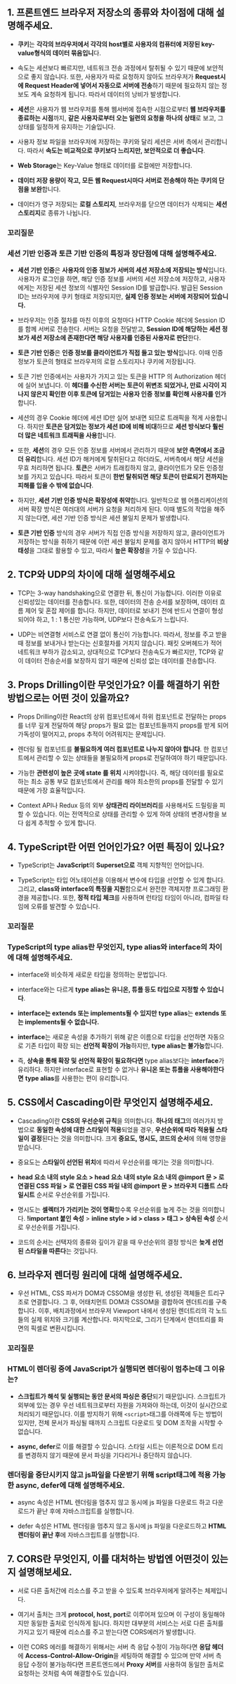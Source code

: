 ## 1. 프론트엔드 브라우저 저장소의 종류와 차이점에 대해 설명해주세요.

- **쿠키**는 **각각의 브라우저에서 각각의 host별로 사용자의 컴퓨터에 저장된 key-value형식의 데이터 묶음입니**다.

- 속도는 세션보다 빠르지만, 네트워크 전송 과정에서 탈취될 수 있기 때문에 보안적으로 좋지 않습니다. 또한, 사용자가 따로 요청하지 않아도 브라우저가 **Request시에 Request Header에 넣어서 자동으로 서버에 전송**하기 때문에 필요하지 않는 정보도 계속 요청하게 됩니다. 따라서 데이터의 낭비가 발생합니다.

- **세션**은 사용자가 웹 브라우저를 통해 웹서버에 접속한 시점으로부터 **웹 브라우저를 종료하는 시점**까지, **같은 사용자로부터 오는 일련의 요청을 하나의 상태**로 보고, 그 상태를 일정하게 유지하는 기술입니다.

- 사용자 정보 파일을 브라우저에 저장하는 쿠키와 달리 세션은 서버 측에서 관리합니다. 따라서 **속도는 비교적으로 쿠키보다 느리지만, 보안적으로 더 좋습니다**.

- **Web Storage**는 Key-Value 형태로 데이터를 로컬에만 저장합니다.

- **데이터 저장 용량이 작고, 모든 웹 Request시마다 서버로 전송해야 하는 쿠키의 단점을 보완**합니다.

- 데이터가 영구 저장되는 **로컬 스토리지**, 브라우저를 닫으면 데이터가 삭제되는 **세션 스토리지**로 종류가 나뉩니다.

### 꼬리질문

### 세션 기반 인증과 토큰 기반 인증의 특징과 장단점에 대해 설명해주세요.

- **세션 기반 인증**은 **사용자의 인증 정보가 서버의 세션 저장소에 저장되는 방식**입니다. 사용자가 로그인을 하면, 해당 인증 정보를 서버의 세션 저장소에 저장하고, 사용자에게는 저장된 세션 정보의 식별자인 Session ID를 발급합니다. 발급된 Session ID는 브라우저에 쿠키 형태로 저장되지만, **실제 인증 정보는 서버에 저장되어 있습니다.**

- 브라우저는 인증 절차를 마친 이후의 요청마다 HTTP Cookie 헤더에 Session ID 를 함께 서버로 전송한다. 서버는 요청을 전달받고, **Session ID에 해당하는 세션 정보가 세션 저장소에 존재한다면 해당 사용자를 인증된 사용자로 판단**한다.

- **토큰 기반 인증**은 **인증 정보를 클라이언트가 직접 들고 있는 방식**입니다. 이때 인증 정보가 토큰의 형태로 브라우저의 로컬 스토리지나 쿠키에 저장됩니다.

- 토큰 기반 인증에서는 사용자가 가지고 있는 토큰을 HTTP 의 Authorization 헤더에 실어 보냅니다. 이 **헤더를 수신한 서버는 토큰이 위변조 되었거나, 만료 시각이 지나지 않은지 확인한 이후 토큰에 담겨있는 사용자 인증 정보를 확인해 사용자를 인가**합니다.

- 세션의 경우 Cookie 헤더에 세션 ID만 실어 보내면 되므로 트래픽을 적게 사용합니다. 하지만 **토큰은 담겨있는 정보가 세션 ID에 비해 비대**하므로 **세션 방식보다 훨씬 더 많은 네트워크 트래픽을 사용**합니다.

- 또한, **세션**의 경우 모든 인증 정보를 서버에서 관리하기 때문에 **보안 측면에서 조금 더 유리**합니다. 세션 ID가 해커에게 탈취된다고 하더라도, 서버측에서 해당 세션을 무효 처리하면 됩니다. **토큰**은 서버가 트래킹하지 않고, 클라이언트가 모든 인증정보를 가지고 있습니다. 따라서 토큰이 **한번 탈취되면 해당 토큰이 만료되기 전까지는 피해를 입을 수 밖에 없습니다**.

- 하지만, **세션 기반 인증 방식은 확장성에 취약**합니다. 일반적으로 웹 어플리케이션의 서버 확장 방식은 여러대의 서버가 요청을 처리하게 된다. 이때 별도의 작업을 해주지 않는다면, 세션 기반 인증 방식은 세션 불일치 문제가 발생합니다.

- **토큰 기반 인증** 방식의 경우 서버가 직접 인증 방식을 저장하지 않고, 클라이언트가 저장하는 방식을 취하기 때문에 이런 세션 불일치 문제를 겪지 않아서 HTTP의 **비상태성**을 그대로 활용할 수 있고, 따라서 **높은 확장성**을 가질 수 있습니다.

## 2. TCP와 UDP의 차이에 대해 설명해주세요

- TCP는 3-way handshaking으로 연결한 뒤, 통신이 가능합니다. 이러한 이유로 신뢰성있는 데이터를 전송합니다. 또한, 데이터의 전송 순서를 보장하며, 데이터 흐름 제어 및 혼잡 제어를 합니다. 하지만, 데이터로 보내기 전에 반드시 연결이 형성되어야 하고, 1 : 1 통신만 가능하며, UDP보다 전송속도가 느립니다.

- UDP는 비연결형 서비스로 연결 없이 통신이 가능합니다. 따라서, 정보를 주고 받을때 정보를 보내거나 받는다는 신호절차를 거치지 않습니다. 패킷 오버헤드가 적어 네트워크 부하가 감소되고, 상대적으로 TCP보다 전송속도가 빠르지만, TCP와 같이 데이터 전송순서를 보장하지 않기 때문에 신뢰성 없는 데이터를 전송합니다.

## 3. Props Drilling이란 무엇인가요? 이를 해결하기 위한 방법으로는 어떤 것이 있을까요?

- Props Drilling이란 React의 상위 컴포넌트에서 하위 컴포넌트로 전달하는 props를 너무 깊게 전달하여 해당 props가 필요 없는 컴포넌트들까지 props를 받게 되어 가독성이 떨어지고, props 추적이 어려워지는 문제입니다.

- 렌더링 될 컴포넌트를 **불필요하게 여러 컴포넌트로 나누지 않아야 합니다**. 한 컴포넌트에서 관리할 수 있는 상태들을 불필요하게 props로 전달하여야 하기 때문입니다.

- 가능한 **관련성이 높은 곳에 state 를 위치** 시켜야합니다. 즉, 해당 데이터를 필요로 하는 최소 공통 부모 컴포넌트에서 관리를 해야 최소한의 props를 전달할 수 있기 때문에 가장 효율적입니다.

- Context API나 Redux 등의 외부 **상태관리 라이브러리**를 사용해서도 드릴링을 피할 수 있습니다. 이는 전역적으로 상태를 관리할 수 있게 하여 상태의 변경사항을 보다 쉽게 추적할 수 있게 합니다.

## 4. TypeScript란 어떤 언어인가요? 어떤 특징이 있나요?

- TypeScript는 **JavaScript**의 **Superset으로** 객체 지향적인 언어입니다.

- TypeScript는 타입 어노테이션을 이용해서 변수에 타입을 선언할 수 있게 합니다. 그리고, **class와 interface의 특징을 지원**함으로서 완전한 객체지향 프로그래밍 환경을 제공합니다. 또한, **정적 타입 체크**를 사용하며 런타임 타임이 아니라, 컴파일 타임에 오류를 발견할 수 있습니다.

### 꼬리질문

### TypeScript의 type alias란 무엇인지, type alias와 interface의 차이에 대해 설명해주세요.

- interface와 비슷하게 새로운 타입을 정의하는 문법입니다.

- interface와는 다르게 **type alias는 유니온, 튜플 등도 타입으로 지정할 수 있습니다**.

- **interface는 extends 또는 implements될 수 있지만** **type alias**는 **extends 또는 implements될 수 없습니다.**

- **interface**는 새로운 속성을 추가하기 위해 같은 이름으로 타입을 선언하면 자동으로 기존 타입이 확장 되는 **선언적 확장이 가능**하지만, **type alias는 불가능**합니다.

- 즉, **상속을 통해 확장 및 선언적 확장이 필요하다면** type alias보다는 **interface**가 유리하다. 하지만 interface로 표현할 수 없거나 **유니온 또는 튜플을 사용해야한다면** **type alias**를 사용한는 편이 유리합니다.

## 5. CSS에서 Cascading이란 무엇인지 설명해주세요.

- Cascading이란 **CSS의 우선순위 규칙**을 의미합니다. **하나의 태그**의 여러가지 방법으로 **동일한 속성에 대한 스타일이 적용**되었을 경우, **우선순위에 따라 적용될 스타일이 결정**된다는 것을 의미합니다. 크게 **중요도, 명시도, 코드의 순서**에 의해 영향을 받습니다.

- 중요도는 **스타일이 선언된 위치**에 따라서 우선순위를 매기는 것을 의미합니다.

- **head 요소 내의 style 요소 > head 요소 내의 style 요소 내의 @import 문 > <link> 로 연결된 CSS 파일 > <link> 로 연결된 CSS 파일 내의 @import 문 > 브라우저 디폴트 스타일시트** 순서로 우선순위를 가집니다.

- 명시도는 **셀렉터가 가리키는 것이 명확**할수록 우선순위를 높게 주는 것을 의미합니다. **!important 붙인 속성** > **inline style > id > class > 태그 > 상속된 속성** 순서로 우선순위를 가집니다.

- 코드의 순서는 선택자의 종류와 깊이가 같을 때 우선순위의 결정 방식은 **늦게 선언된 스타일을 따른다**는 것입니다.

## 6. 브라우저 렌더링 원리에 대해 설명해주세요.

- 우선 HTML, CSS 파서가 DOM과 CSSOM을 생성한 뒤, 생성된 객체들은 트리구조로 연결합니다. 그 후, 어태치먼트 DOM과 CSSOM을 결합하여 렌더트리를 구축합니다. 이후, 배치과정에서 브라우저 Viewport 내에서 생성된 렌더트리의 각 노드들의 실제 위치와 크기를 계산합니다. 마지막으로, 그리기 단계에서 렌더트리를 화면의 픽셀로 변환시킵니다.

### 꼬리질문

### HTML이 렌더링 중에 JavaScript가 실행되면 렌더링이 멈추는데 그 이유는?

- **스크립트가 해석 및 실행되는 동안 문서의 파싱은 중단**되기 때문입니다. 스크립트가 외부에 있는 경우 우선 네트워크로부터 자원을 가져와야 하는데, 이것이 실시간으로 처리되기 때문입니다. 이를 방지하기 위해 `<script>`태그를 아래쪽에 두는 방법이 있지만, 전체 문서가 파싱될 때까지 스크립트 다운로드 및 DOM 조작을 시작할 수 없습니다.

- **async, defer**로 이를 해결할 수 있습니다. 스타일 시트는 이론적으로 DOM 트리를 변경하지 않기 때문에 문서 파싱을 기다리거나 중단하지 않습니다.

### 렌더링을 중단시키지 않고 js파일을 다운받기 위해 script태그에 적용 가능한 async, defer에 대해 설명해주세요.

- async 속성은 HTML 렌더링을 멈추지 않고 동시에 js 파일을 다운로드 하고 다운로드가 끝난 후에 자바스크립트를 실행합니다.

- defer 속성은 HTML 렌더링을 멈추지 않고 동시에 js 파일을 다운로드하고 **HTML 렌더링이 끝난 후**에 자바스크립트를 실행합니다.

## 7. CORS란 무엇인지, 이를 대처하는 방법엔 어떤것이 있는지 설명해보세요.

- 서로 다른 출처간에 리소스를 주고 받을 수 있도록 브라우저에게 알려주는 체제입니다.

- 여기서 출처는 크게 **protocol, host, port**로 이루어져 있으며 이 구성이 동일해야지만 동일한 출처로 인식하게 됩니다. 하지만 대부분의 서비스는 서로 다른 출처를 가지고 있기 때문에 리소스를 주고 받는다면 CORS에러가 발생합니다.

- 이런 CORS 에러를 해결하기 위해서는 서버 측 응답 수정이 가능하다면 **응답 헤더**에 **Access-Control-Allow-Origin**을 세팅하여 해결할 수 있으며 만약 서버 측 응답 수정이 불가능하다면 프론트엔드에서 **Proxy 서버**를 사용하여 동일한 출처로 요청하는 것처럼 속여 해결할수도 있습니다.
